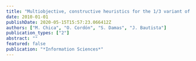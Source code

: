 ```yaml
---
title: "Multiobjective, constructive heuristics for the 1/3 variant of the time and space assembly line balancing problem: ACO and random greedy search"
date: 2010-01-01
publishDate: 2020-05-15T15:57:23.066412Z
authors: ["M. Chica", "O. Cordón", "S. Damas", "J. Bautista"]
publication_types: ["2"]
abstract: ""
featured: false
publication: "*Information Sciences*"
---
```


